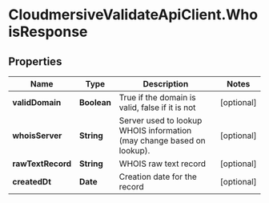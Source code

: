# CloudmersiveValidateApiClient.WhoisResponse

## Properties
Name | Type | Description | Notes
------------ | ------------- | ------------- | -------------
**validDomain** | **Boolean** | True if the domain is valid, false if it is not | [optional] 
**whoisServer** | **String** | Server used to lookup WHOIS information (may change based on lookup). | [optional] 
**rawTextRecord** | **String** | WHOIS raw text record | [optional] 
**createdDt** | **Date** | Creation date for the record | [optional] 


